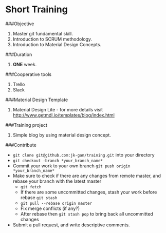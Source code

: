 # Short Training

###Objective

1. Master git fundamental skill.
2. Introduction to SCRUM methodology.
3. Introduction to Material Design Concepts.

###Duration

1. <b>ONE</b> week.

###Cooperative tools

1. Trello
2. Slack

###Material Design Template

1. Material Design Lite - for more details visit http://www.getmdl.io/templates/blog/index.html

###Training project

1. Simple blog by using material design concept.

###Contribute

- ```git clone git@github.com:jk-gan/training.git``` into your directory
- ```git checkout -branch *your_branch_name*```
- Commit your work to your own branch ```git push origin *your_branch_name*```
- Make sure to check if there are any changes from remote master, and rebase your branch with the latest master
  - ```git fetch```
  - If there are some uncommitted changes, stash your work before rebase ```git stash```
  - ```git pull --rebase origin master```
  - Fix merge conflicts (if any?)
  - After rebase then ```git stash pop``` to bring back all uncommitted changes
- Submit a pull request, and write descriptive comments.